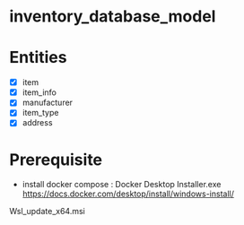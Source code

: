 # inventory_database_model


# Entities

* [x] item
* [x] item_info
* [x] manufacturer
* [x] item_type
* [x] address

# Prerequisite 

- install docker compose : 
    Docker Desktop Installer.exe
https://docs.docker.com/desktop/install/windows-install/

Wsl_update_x64.msi

